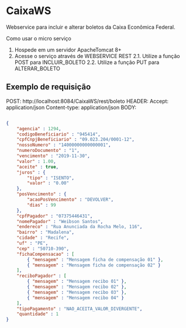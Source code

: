 # CaixaWS
Webservice para incluir e alterar boletos da Caixa Econômica Federal.

Como usar o micro serviço

1. Hospede em um servidor ApacheTomcat 8+
2. Acesse o serviço através de WEBSERVICE REST
2.1. Utilize a função POST para INCLUIR_BOLETO
2.2. Utilize a função PUT para ALTERAR_BOLETO

Exemplo de requisição
-----------------------

POST: http://localhost:8084/CaixaWS/rest/boleto
HEADER:
 Accept: application/json
 Content-type: application/json
BODY:
```json

{
	"agencia" : 1294,
	"codigoBeneficiario" : "945414",
	"cpfCnpjBeneficiario" : "09.023.204/0001-12",
	"nossoNumero" : "14000000000000001",
	"numeroDocumento" : "1",
	"vencimento" : "2019-11-30",
	"valor" : 1.00,
	"aceite" : true,
	"juros" : {
		"tipo" : "ISENTO",
		"valor" : "0.00"
	},
	"posVencimento" : {
		"acaoPosVencimento" : "DEVOLVER",
		"dias" : 99
	},
	"cpfPagador" : "07375446431",
	"nomePagador" : "Weibson Santos",
	"endereco" : "Rua Anunciada da Rocha Melo, 116",
	"bairro" : "Madalena",
	"cidade" : "Recife",
	"uf" : "PE",
	"cep" : "50710-390",
	"fichaCompensacao" : [
		{ "mensagem" : "Mensagem ficha de compensação 01" },
		{ "mensagem" : "Mensagem ficha de compensação 02" }
	],
	"reciboPagador" : [
		{ "mensagem" : "Mensagem recibo 01" },
		{ "mensagem" : "Mensagem recibo 02" },
		{ "mensagem" : "Mensagem recibo 03" },
		{ "mensagem" : "Mensagem recibo 04" }
	],	
	"tipoPagamento" : "NAO_ACEITA_VALOR_DIVERGENTE",
	"quantidade" : 1
}

```

